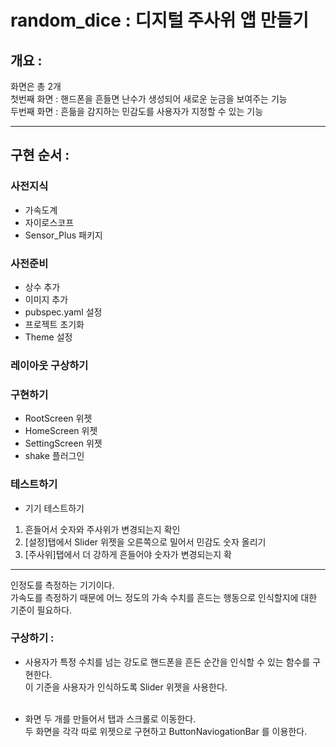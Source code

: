 # random_dice : 디지털 주사위 앱 만들기


## 개요 :

화면은 총 2개<br>
첫번째 화면 : 핸드폰을 흔들면 난수가 생성되어 새로운 눈금을 보여주는 기능<br>
두번째 화면 : 흔듦을 감지하는 민감도를 사용자가 지정할 수 있는 기능<br>

---

## 구현 순서 :

### 사전지식

- 가속도계
- 자이로스코프
- Sensor_Plus 패키지

### 사전준비

- 상수 추가
- 이미지 추가
- pubspec.yaml 설정
- 프로젝트 초기화
- Theme 설정

### 레이아웃 구상하기

### 구현하기

- RootScreen 위젯
- HomeScreen 위젯
- SettingScreen 위젯
- shake 플러그인

### 테스트하기

- 기기 테스트하기
1. 흔들어서 숫자와 주사위가 변경되는지 확인
2. [설정]탭에서 Slider 위젯을 오른쪽으로 밀어서 민감도 숫자 올리기 
3. [주사위]탭에서 더 강하게 흔들어야 숫자가 변경되는지 확

---
인정도를 측정하는 기기이다.<br>
가속도를 측정하기 때문에 어느 정도의 가속 수치를 흔드는 행동으로 인식할지에 대한 기준이 필요하다.<br>

### 구상하기 :

- 사용자가 특정 수치를 넘는 강도로 핸드폰을 흔든 순간을 인식할 수 있는 함수를 구현한다.<br>
  이 기준을 사용자가 인식하도록 Slider 위젯을 사용한다. <br><br>

- 화면 두 개를 만들어서 탭과 스크롤로 이동한다.<br>
  두 화면을 각각 따로 위젯으로 구현하고 ButtonNaviogationBar 를 이용한다.